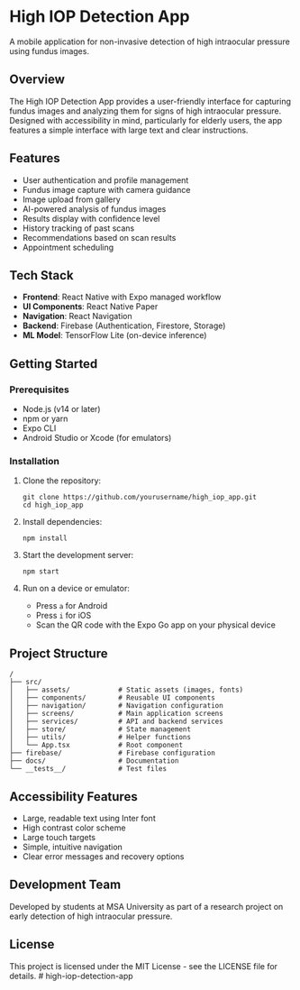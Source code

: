 # High IOP Detection App

A mobile application for non-invasive detection of high intraocular pressure using fundus images.

## Overview

The High IOP Detection App provides a user-friendly interface for capturing fundus images and analyzing them for signs of high intraocular pressure. Designed with accessibility in mind, particularly for elderly users, the app features a simple interface with large text and clear instructions.

## Features

- User authentication and profile management
- Fundus image capture with camera guidance
- Image upload from gallery
- AI-powered analysis of fundus images
- Results display with confidence level
- History tracking of past scans
- Recommendations based on scan results
- Appointment scheduling

## Tech Stack

- **Frontend**: React Native with Expo managed workflow
- **UI Components**: React Native Paper
- **Navigation**: React Navigation
- **Backend**: Firebase (Authentication, Firestore, Storage)
- **ML Model**: TensorFlow Lite (on-device inference)

## Getting Started

### Prerequisites

- Node.js (v14 or later)
- npm or yarn
- Expo CLI
- Android Studio or Xcode (for emulators)

### Installation

1. Clone the repository:
   ```
   git clone https://github.com/yourusername/high_iop_app.git
   cd high_iop_app
   ```

2. Install dependencies:
   ```
   npm install
   ```

3. Start the development server:
   ```
   npm start
   ```

4. Run on a device or emulator:
   - Press `a` for Android
   - Press `i` for iOS
   - Scan the QR code with the Expo Go app on your physical device

## Project Structure

```
/
├── src/
│   ├── assets/            # Static assets (images, fonts)
│   ├── components/        # Reusable UI components
│   ├── navigation/        # Navigation configuration
│   ├── screens/           # Main application screens
│   ├── services/          # API and backend services
│   ├── store/             # State management
│   ├── utils/             # Helper functions
│   └── App.tsx            # Root component
├── firebase/              # Firebase configuration
├── docs/                  # Documentation
└── __tests__/             # Test files
```

## Accessibility Features

- Large, readable text using Inter font
- High contrast color scheme
- Large touch targets
- Simple, intuitive navigation
- Clear error messages and recovery options

## Development Team

Developed by students at MSA University as part of a research project on early detection of high intraocular pressure.

## License

This project is licensed under the MIT License - see the LICENSE file for details. #   h i g h - i o p - d e t e c t i o n - a p p  
 